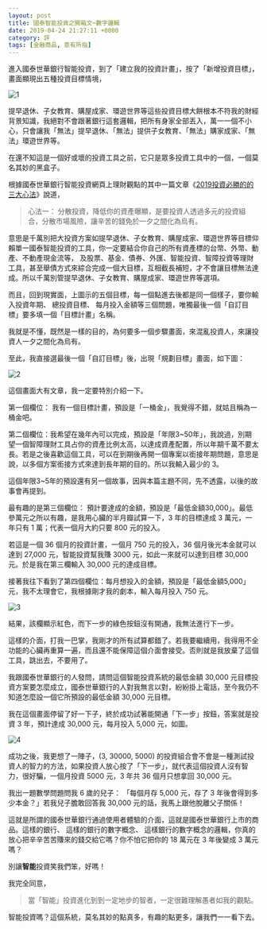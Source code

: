```yaml
---
layout: post
title: 國泰智能投資之開箱文─數字邏輯
date: 2019-04-24 21:27:11 +0000
category: 評
tags: [金融商品, 意有所指]
---
```


進入國泰世華銀行智能投資，到了「建立我的投資計畫」，按了「新增投資目標」，畫面顯現出五種投資目標情境，

![1](https://doltegg.github.io/blog/assets/images/2019/robo11.jpg)

<!--more-->

提早退休、子女教育、購屋成家、環遊世界等這些投資目標大餅根本不符我的財經背景知識，我絕對不會跟著銀行這套邏輯，把所有身家全部丟入，萬一一個不小心，只會讓我「無法」提早退休、「無法」提供子女教育、「無法」購家成家、「無法」環遊世界等。

在還不知這是一個好或壞的投資工具之前，它只是眾多投資工具中的一個，一個莫名其妙的黑盒子。

根據國泰世華銀行智能投資網頁上理財觀點的其中一篇文章《[2019投資必勝的的三大心法](https://www.cathayrobo.com/welcome/trends/articles/3-investment-mindset)》說道，

> 心法一： 分散投資，降低你的資產曝顯，是要投資人透過多元的投資組合，分散市場風險，讓辛苦的錢免於一夕之間化為烏有。

意思是千萬別把大投資方案如提早退休、子女教育、購屋成家、環遊世界等目標仰賴單一國泰智能投資的工具，你一定要結合你自己的所有資產標的台幣、外幣、動產、不動產現金流等，
及股票、基金、債券、外匯、智能投資、智障投資等理財工具，甚至舉債方式來綜合完成一個大目標，互相截長補短，才不會讓目標無法達成。所以千萬別管提早退休、子女教育、購屋成家、環遊世界等選項。

而且，回到現實面，上圖示的五個目標，每一個點進去後都是同一個樣子，要你輸入投資年期、 總投資目標、 每月投入金額等三個問題，唯獨最後一個「自訂目標」要多填一個「目標計畫」名稱。

我就是不懂，既然是一樣的目的，為何要多一個步驟畫面，來混亂投資人，來讓投資人一夕之間化為烏有。

至此，我直接選最後一個「自訂目標」後，出現「規劃目標」畫面，如下圖：

![2](https://doltegg.github.io/blog/assets/images/2019/robo12.jpg)

這個畫面大有文章，我一定要特別介紹一下。

第一個欄位： 我有一個目標計畫，預設是「一桶金」，我覺得不錯，就姑且稱為一桶金吧。

第二個欄位：我希望在幾年內可以完成，預設是「年限3~50年」，我說過，別期望一個智障理財工具占你的資產比例太高，以達成資產配置，所以年期千萬不要太長。若是之後喜歡這個工具，可以在到期後再開一個專案以銜接年期問題，意思是說，以多個方案銜接方式來達到長年期的目的。所以我輸入最少的 3。

這個年限3~5年的預設還有另一個故事，因與本篇主題不同，先不透露，以後的故事會再提到。

最有趣的是第三個欄位： 預計要達成的金額，預設是「最低金額30,000」。最低參萬元之所以有趣，是我用心臟的半月瓣試算一下，3 年的目標達成 3 萬元，一年只有 1 萬；代表一個月大約只要 800 元的投入。

若這是一個 36 個月的投資計畫，一個月 750 元的投入，36 個月後光本金就可以達到 27,000 元，智能投資幫我賺 3000 元，如此一來就可以達到目標 30,000 元。於是我在第三欄輸入 30,000 元的達成目標。

接著我往下看到了第四個欄位：每月想投入的金額，預設是「最低金額5,000」元，我不太理會它，我根據剛才我的劇本，輸入每月投入 750 元。

![3](https://doltegg.github.io/blog/assets/images/2019/robo13.jpg)

結果，該欄顯示紅色，而下一步的綠色按鈕沒有開通，我無法進行下一步。

這樣的介面，打我一巴掌，我剛才的所有試算都錯了。若我要繼續用，我得用不全功能的心臟再重算一遍，而且還不能保障這個介面會接受。否則就是我放棄了這個工具，跳出去，不要用了。

我跟國泰世華銀行的人發問，請問這個智能投資系統的最低金額 30,000 元目標投資方案要怎麼成立，國泰世華銀行的人對我無言以對，紛紛掛上電話，至今我仍不知道怎麼設一個它所預設的最低金額 30,000 元目標。

我在這個畫面停留了好一下子，終於成功試著能開通「下一步」按鈕，答案就是投資 3 年，預計達成 30,000 元，每月投入 5,000 元，如圖。

![4](https://doltegg.github.io/blog/assets/images/2019/robo14.jpg)

成功之後，我更想了一陣子，(3, 30000, 5000) 的投資組合會不會是一種測試投資人的智力的方法，如果投資人放心按了「下一步」，就代表這個投資人沒有智力，很好騙，一個月投資 5000 元，3 年共 36 個月只想拿回 30,000 元。

我出一題數學問題問我 6 歲的兒子： 「每個月存 5,000 元，存了 3 年後會得到多少本金？」若我兒子膽敢回答我 30,000 元的話，我馬上跟他脫離父子關係！

這就是所謂的國泰世華銀行通過使用者體驗的介面，這就是國泰世華銀行上市的商品。這樣的銀行、 這樣的銀行的數字概念、 這樣銀行的數字概念的邏輯，你真的放心把辛辛苦苦賺來的錢交給它嗎？你不怕它把你的 18 萬元在 3 年後變成 3 萬元嗎？

別讓<b>智能</b>投資笑我們笨，好嗎！

我完全同意，
> 當「智能」投資進化到到一定地步的智者，一定很難理解愚者如我的觀點。

智能投資嗎？這個系統，莫名其妙的點真多，有趣的點更多，讓我們一一看下去。
